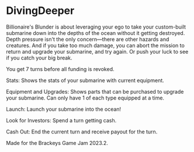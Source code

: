 # DivingDeeper
Billionaire's Blunder is about leveraging your ego to take your custom-built submarine down into the depths of the ocean without it getting destroyed. Depth pressure isn't the only concern—there are other hazards and creatures. And if you take too much damage, you can abort the mission to return and upgrade your submarine, and try again. Or push your luck to see if you catch your big break.

You get 7 turns before all funding is revoked.

Stats: Shows the stats of your submarine with current equipment.

Equipment and Upgrades: Shows parts that can be purchased to upgrade your submarine. Can only have 1 of each type equipped at a time.

Launch: Launch your submarine into the ocean!

Look for Investors: Spend a turn getting cash.

Cash Out: End the current turn and receive payout for the turn.

Made for the Brackeys Game Jam 2023.2. 
